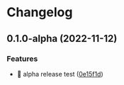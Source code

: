 # Changelog

## 0.1.0-alpha (2022-11-12)


### Features

* 🎸 alpha release test ([0e15f1d](https://github.com/eiymba/ARCadia/commit/0e15f1dc57befe007adc12c0660b61c4919ddbd3))
